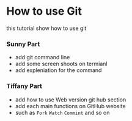 # How to use Git
 this tutorial show how to use git


### Sunny Part

- add git command line
- add some screen shoots on termianl 
- add expleniation for the command


### Tiffany Part

- add how to use Web version git hub section
- add each main functions on GitHub website
- such as `Fork` `Watch` `Commint` and so on
